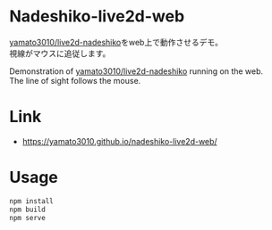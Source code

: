 # Nadeshiko-live2d-web
[yamato3010/live2d-nadeshiko](https://github.com/yamato3010/live2d-nadeshiko)をweb上で動作させるデモ。  
視線がマウスに追従します。  

Demonstration of [yamato3010/live2d-nadeshiko](https://github.com/yamato3010/live2d-nadeshiko) running on the web.  
The line of sight follows the mouse.   

# Link
- https://yamato3010.github.io/nadeshiko-live2d-web/

# Usage
```sh
npm install
npm build
npm serve
```
